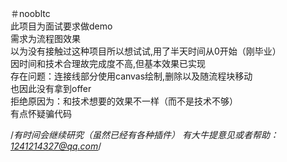 ＃noobltc</br>
此项目为面试要求做demo </br>
需求为流程图效果 </br>
以为没有接触过这种项目所以想试试,用了半天时间从0开始（刚毕业）</br>
因时间和技术合理故完成度不高,但基本效果已实现</br>
存在问题：连接线部分使用canvas绘制,删除以及随流程块移动</br>
也因此没有拿到offer</br>
拒绝原因为：和技术想要的效果不一样（而不是技术不够）</br>
有点怀疑骗代码</br>

/*有时间会继续研究（虽然已经有各种插件） 有大牛提意见或者帮助：1241214327@qq.com*/
